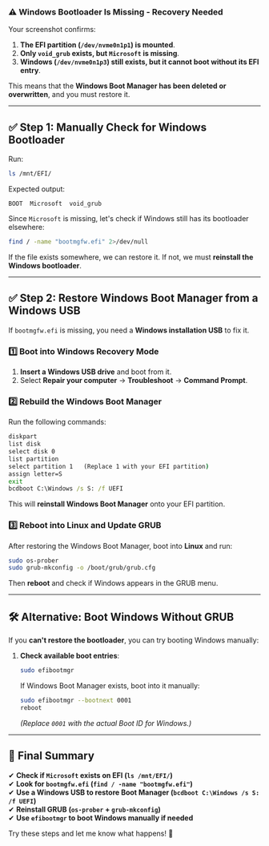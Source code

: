 ### **⚠ Windows Bootloader Is Missing - Recovery Needed**
Your screenshot confirms:
1. **The EFI partition (`/dev/nvme0n1p1`) is mounted**.
2. **Only `void_grub` exists, but `Microsoft` is missing**.
3. **Windows (`/dev/nvme0n1p3`) still exists, but it cannot boot without its EFI entry**.

This means that the **Windows Boot Manager has been deleted or overwritten**, and you must restore it.

---

## **✅ Step 1: Manually Check for Windows Bootloader**
Run:
```bash
ls /mnt/EFI/
```
Expected output:
```
BOOT  Microsoft  void_grub
```
Since `Microsoft` is missing, let's check if Windows still has its bootloader elsewhere:
```bash
find / -name "bootmgfw.efi" 2>/dev/null
```
If the file exists somewhere, we can restore it. If not, we must **reinstall the Windows bootloader**.

---

## **✅ Step 2: Restore Windows Boot Manager from a Windows USB**
If `bootmgfw.efi` is missing, you need a **Windows installation USB** to fix it.

### **1️⃣ Boot into Windows Recovery Mode**
1. **Insert a Windows USB drive** and boot from it.
2. Select **Repair your computer** → **Troubleshoot** → **Command Prompt**.

### **2️⃣ Rebuild the Windows Boot Manager**
Run the following commands:
```cmd
diskpart
list disk
select disk 0
list partition
select partition 1   (Replace 1 with your EFI partition)
assign letter=S
exit
bcdboot C:\Windows /s S: /f UEFI
```
This will **reinstall Windows Boot Manager** onto your EFI partition.

### **3️⃣ Reboot into Linux and Update GRUB**
After restoring the Windows Boot Manager, boot into **Linux** and run:
```bash
sudo os-prober
sudo grub-mkconfig -o /boot/grub/grub.cfg
```
Then **reboot** and check if Windows appears in the GRUB menu.

---

## **🛠 Alternative: Boot Windows Without GRUB**
If you **can't restore the bootloader**, you can try booting Windows manually:

1. **Check available boot entries**:
   ```bash
   sudo efibootmgr
   ```
   If Windows Boot Manager exists, boot into it manually:
   ```bash
   sudo efibootmgr --bootnext 0001
   reboot
   ```
   *(Replace `0001` with the actual Boot ID for Windows.)*

---

## **🎯 Final Summary**
✔ **Check if `Microsoft` exists on EFI (`ls /mnt/EFI/`)**  
✔ **Look for `bootmgfw.efi` (`find / -name "bootmgfw.efi"`)**  
✔ **Use a Windows USB to restore Boot Manager (`bcdboot C:\Windows /s S: /f UEFI`)**  
✔ **Reinstall GRUB (`os-prober` + `grub-mkconfig`)**  
✔ **Use `efibootmgr` to boot Windows manually if needed**  

Try these steps and let me know what happens! 🚀

